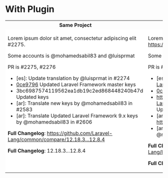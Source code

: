 # With Plugin

<table>
<tr>
<th>Same Project</th>
<th>Another Project</th>
</tr>
<tr style="background-color: white">
<td width="500px" valign="top">

Lorem ipsum dolor sit amet, consectetur adipiscing elit #2275.

Some accounts is @mohamedsabil83 and @luisprmat

PR is #2275, #2276

* [es]: Update translation by @luisprmat in #2274
* [0ce9796](https://github.com/Laravel-Lang/common/commit/0ce9796357a0af1430d1043283fd23178df92f23) Updated Laravel Framework master keys
* 3bc6987574119562ea1db19c2ed868448240b47d Updated keys
* [ar]: Translate new keys by @mohamedsabil83 in #2583
* [ar]: Translate Updated Laravel Framework 9.x keys by @mohamedsabil83 in #2606

**Full Changelog**: https://github.com/Laravel-Lang/common/compare/12.18.3...12.8.4

**Full Changelog**: 12.18.3...12.8.4

</td>
<td width="50%" valign="top">

Lorem ipsum dolor sit amet, consectetur adipiscing elit https://github.com/Laravel-Lang/lang/pull/2275.

Some accounts is @mohamedsabil83 and @luisprmat

PR is #2275, #2276

* [es]: Update translation by @luisprmat in https://github.com/Laravel-Lang/lang/pull/2274
* [0ce9796](https://github.com/Laravel-Lang/lang/commit/0ce9796357a0af1430d1043283fd23178df92f23) Updated Laravel Framework master keys
* https://github.com/Laravel-Lang/lang/commit/3bc6987574119562ea1db19c2ed868448240b47d Updated keys
* [ar]: Translate new keys by @mohamedsabil83 in https://github.com/Laravel-Lang/lang/pull/2583
* [ar]: [ar]: Translate Updated Laravel Framework 9.x keys by @mohamedsabil83 in https://github.com/Laravel-Lang/lang/pull/2606

**Full Changelog**: https://github.com/Laravel-Lang/lang/compare/12.18.3...12.8.4

**Full Changelog**: 12.18.3...12.8.4

</td>
</tr>
</table>
